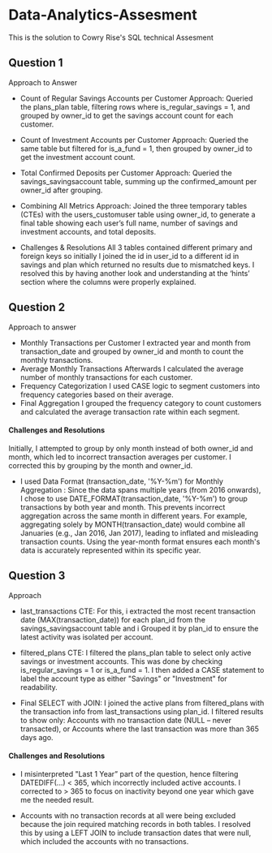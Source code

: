 # Data-Analytics-Assesment
This is the solution to Cowry Rise's SQL technical Assesment 
## Question 1
Approach to Answer
-	Count of Regular Savings Accounts per Customer
Approach: Queried the plans_plan table, filtering rows where is_regular_savings = 1, and grouped by owner_id to get the savings account count for each customer.
-	Count of Investment Accounts per Customer
Approach: Queried the same table but filtered for is_a_fund = 1, then grouped by owner_id to get the investment account count.
-	Total Confirmed Deposits per Customer
Approach: Queried the savings_savingsaccount table, summing up the confirmed_amount per owner_id after grouping.
-	Combining All Metrics
Approach: Joined the three temporary tables (CTEs) with the users_customuser table using owner_id, to generate a final table showing each user’s full name, number of savings and investment accounts, and total deposits.

-	Challenges & Resolutions
All 3 tables contained different primary and foreign keys so initially I joined the id in user_id to a different id in savings and plan which returned no results due to mismatched keys. I resolved this by having another look and understanding at the ‘hints’ section where the columns were properly explained. 


## Question 2
Approach to answer
- Monthly Transactions per Customer
I extracted year and month from transaction_date and grouped by owner_id and month to count the monthly transactions.
- Average Monthly Transactions
Afterwards I calculated the average number of monthly transactions for each customer.
- Frequency Categorization
I used CASE logic to segment customers into frequency categories based on their average.
- Final Aggregation
I grouped the frequency category to count customers and calculated the average transaction rate within each segment.


#### Challenges and Resolutions
Initially, I attempted to group by only month instead of both owner_id and month, which led to incorrect transaction averages per customer. I corrected this by grouping by the month and owner_id. 

- I used Data Format (transaction_date, '%Y-%m') for Monthly Aggregation : 
Since the data spans multiple years (from 2016 onwards), I chose to use DATE_FORMAT(transaction_date, '%Y-%m') to group transactions by both year and month. This prevents incorrect aggregation across the same month in different years. For example, aggregating solely by MONTH(transaction_date) would combine all Januaries (e.g., Jan 2016, Jan 2017), leading to inflated and misleading transaction counts. Using the year-month format ensures each month's data is accurately represented within its specific year.


## Question 3 
Approach
- last_transactions CTE:
For this, i extracted the most recent transaction date (MAX(transaction_date)) for each plan_id from the savings_savingsaccount table and i Grouped it by plan_id to ensure the latest activity was isolated per account.

- filtered_plans CTE:
I filtered the plans_plan table to select only active savings or investment accounts. This was done by checking is_regular_savings = 1 or is_a_fund = 1. I then added a CASE statement to label the account type as either "Savings" or "Investment" for readability.

- Final SELECT with JOIN:
I joined the active plans from filtered_plans with the transaction info from last_transactions using plan_id. I filtered results to show only: Accounts with no transaction date (NULL – never transacted), or Accounts where the last transaction was more than 365 days ago.

#### Challenges and Resolutions
- I misinterpreted "Last 1 Year” part of the question, hence filtering DATEDIFF(...) < 365, which incorrectly included active accounts. I corrected to > 365 to focus on inactivity beyond one year which gave me the needed result.

- Accounts with no transaction records at all were being excluded because the join required matching records in both tables. I resolved this by using a LEFT JOIN to include transaction dates that were null, which included the accounts with no transactions. 
